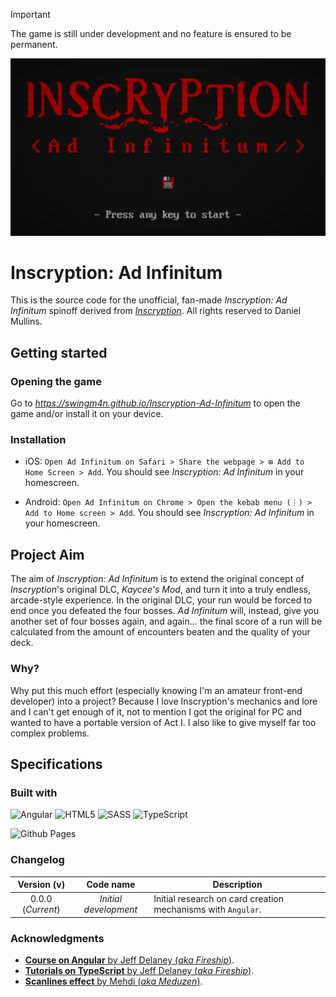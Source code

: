 > [!IMPORTANT]
> The game is still under development and no feature is ensured to be permanent.

![Red Inscryption: Ad Infinitum logo](./ins-ai-ghbanner.jpg)

# Inscryption: Ad Infinitum

This is the source code for the unofficial, fan-made _Inscryption: Ad Infinitum_ spinoff derived from [_Inscryption_](https://www.inscryption.com/). All rights reserved to Daniel Mullins.

## Getting started

### Opening the game

Go to _https://swingm4n.github.io/Inscryption-Ad-Infinitum_ to open the game and/or install it on your device.

### Installation

* iOS: `Open Ad Infinitum on Safari > Share the webpage > ⊞ Add to Home Screen > Add`. You should see _Inscryption: Ad Infinitum_ in your homescreen.

* Android: `Open Ad Infinitum on Chrome > Open the kebab menu (⋮) > Add to Home screen > Add`. You should see _Inscryption: Ad Infinitum_ in your homescreen.

## Project Aim

The aim of _Inscryption: Ad Infinitum_ is to extend the original concept of _Inscryption_'s original DLC, _Kaycee's Mod_, and turn it into a truly endless, arcade-style experience. In the original DLC, your run would be forced to end once you defeated the four bosses. _Ad Infinitum_ will, instead, give you another set of four bosses again, and again... the final score of a run will be calculated from the amount of encounters beaten and the quality of your deck. 

### Why?

Why put this much effort (especially knowing I'm an amateur front-end developer) into a project? Because I love Inscryption's mechanics and lore and I can't get enough of it, not to mention I got the original for PC and wanted to have a portable version of Act I. I also like to give myself far too complex problems.

## Specifications

### Built with

![Angular](https://img.shields.io/badge/angular-%23DD0031.svg?style=for-the-badge&logo=angular&logoColor=white)
![HTML5](https://img.shields.io/badge/html5-%23E34F26.svg?style=for-the-badge&logo=html5&logoColor=white)
![SASS](https://img.shields.io/badge/SASS-hotpink.svg?style=for-the-badge&logo=SASS&logoColor=white)
![TypeScript](https://img.shields.io/badge/typescript-%23007ACC.svg?style=for-the-badge&logo=typescript&logoColor=white)

![Github Pages](https://img.shields.io/badge/github%20pages-121013?style=for-the-badge&logo=github&logoColor=white)

### Changelog

|  **Version (v)**  |     **Code name**     | **Description**                                              |
| :---------------: | :-------------------: | ------------------------------------------------------------ |
| 0.0.0 (_Current_) | _Initial development_ | Initial research on card creation mechanisms with `Angular`. |

### Acknowledgments

* [**Course on Angular** by Jeff Delaney (_aka Fireship_)](https://fireship.io/courses/angular/).
* [**Tutorials on TypeScript** by Jeff Delaney (_aka Fireship_)](https://fireship.io/tags/typescript/).
* [**Scanlines effect** by Mehdi (_aka Meduzen_)](https://codepen.io/meduzen/pen/zxbwRV).